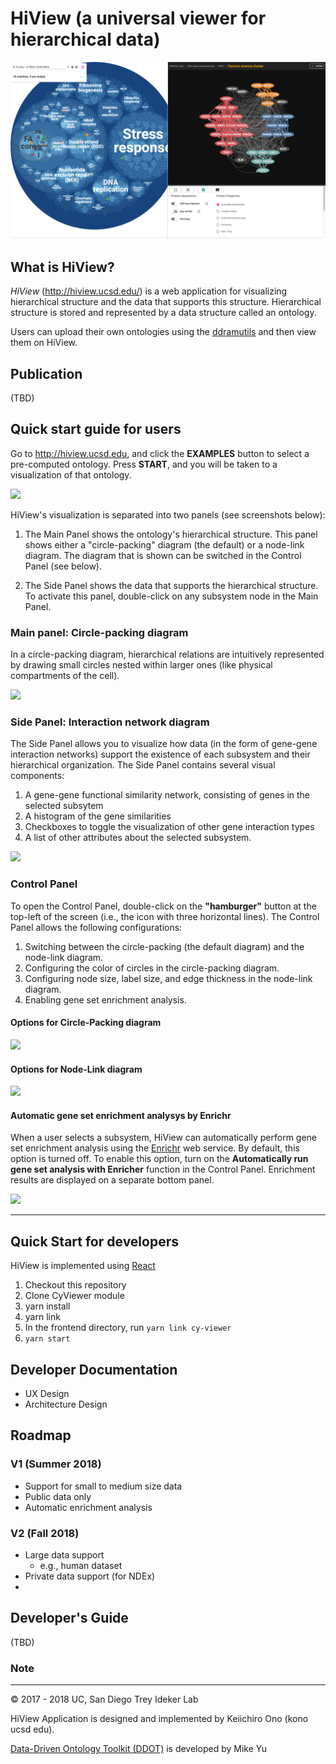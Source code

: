 # HiView (a universal viewer for hierarchical data)
![](/docs/images/DDRAM_1-0_-_2022-11-13_19-31-38.png)

## What is HiView?
_HiView_ (http://hiview.ucsd.edu/) is a web application for visualizing hierarchical structure and the data that supports this structure. Hierarchical structure is stored and represented by a data structure called an ontology. 

Users can upload their own ontologies using the [ddramutils](https://github.com/idekerlab/ddramutils) and then view them on HiView. 

## Publication
(TBD)

## Quick start guide for users
Go to http://hiview.ucsd.edu, and click the **EXAMPLES** button to select a pre-computed ontology. Press **START**, and you will be taken to a visualization of that ontology. 

![](https://raw.githubusercontent.com/idekerlab/hiview/master/docs/images/hiview-v15-step1.png)

HiView's visualization is separated into two panels (see screenshots below):

1. The Main Panel shows the ontology's hierarchical structure. This panel shows either a "circle-packing" diagram (the default) or a node-link diagram. The diagram that is shown can be switched in the Control Panel (see below).
   
1. The Side Panel shows the data that supports the hierarchical structure. To activate this panel, double-click on any subsystem node in the Main Panel.

### Main panel: Circle-packing diagram

In a circle-packing diagram, hierarchical relations are intuitively represented by drawing small circles nested within larger ones (like physical compartments of the cell).

![](https://raw.githubusercontent.com/idekerlab/hiview/master/docs/images/hiview-v15-cp.png)

### Side Panel: Interaction network diagram

The Side Panel allows you to visualize how data (in the form of gene-gene interaction networks) support the existence of each subsystem and their hierarchical organization. The Side Panel contains several visual components:

1. A gene-gene functional similarity network, consisting of genes in the selected subsytem
1. A histogram of the gene similarities
1. Checkboxes to toggle the visualization of other gene interaction types
1. A list of other attributes about the selected subsystem.

![](https://raw.githubusercontent.com/idekerlab/hiview/master/docs/images/hiview-v15-networkpanel.png)

### Control Panel

To open the Control Panel, double-click on the **"hamburger"** button at the top-left of the screen (i.e., the icon with three horizontal lines). The Control Panel allows the following configurations:

1. Switching between the circle-packing (the default diagram) and the node-link diagram.
1. Configuring the color of circles in the circle-packing diagram.
1. Configuring node size, label size, and edge thickness in the node-link diagram.
1. Enabling gene set enrichment analysis.

#### Options for Circle-Packing diagram

![](https://raw.githubusercontent.com/idekerlab/hiview/master/docs/images/hiview-v15-control1.png)

#### Options for Node-Link diagram

![](https://raw.githubusercontent.com/idekerlab/hiview/master/docs/images/hiview-v15-control2.png)

#### Automatic gene set enrichment analysys by Enrichr

When a user selects a subsystem, HiView can automatically perform gene set enrichment analysis using the [Enrichr](http://amp.pharm.mssm.edu/Enrichr/) web service.  By default, this option is turned off.  To enable this option, turn on the **Automatically run gene set analysis with Enricher** function in the Control Panel. Enrichment results are displayed on a separate bottom panel.

![](https://raw.githubusercontent.com/idekerlab/hiview/master/docs/images/hiview-v15-enrichment.png)

----

## Quick Start for developers

HiView is implemented using [React](https://reactjs.org/)

1. Checkout this repository
1. Clone CyViewer module
1. yarn install
1. yarn link
1. In the frontend directory, run ```yarn link cy-viewer```
1. ```yarn start```

## Developer Documentation

* UX Design
* Architecture Design

## Roadmap

### V1 (Summer 2018)
* Support for small to medium size data
* Public data only
* Automatic enrichment analysis

### V2 (Fall 2018)
* Large data support
    * e.g., human dataset
* Private data support (for NDEx)
* 


## Developer's Guide
(TBD)

### Note


----
&copy; 2017 - 2018 UC, San Diego Trey Ideker Lab

HiView Application is designed and implemented by Keiichiro Ono (kono ucsd edu).  

[Data-Driven Ontology Toolkit (DDOT)](https://github.com/michaelkyu/ddot) is developed by Mike Yu 

